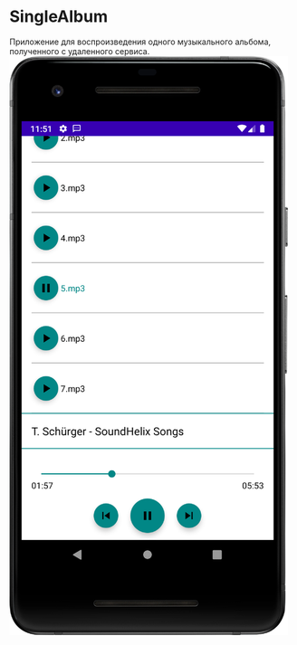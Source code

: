 # SingleAlbum
Приложение для воспроизведения одного музыкального альбома, полученного с удаленного сервиса.
![Image alt](https://github.com/EugeneKhomitskiy/SingleAlbum/blob/master/Screenshot_1.png)
